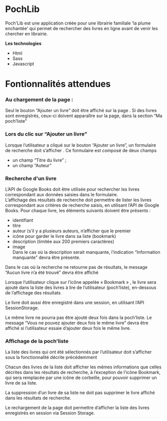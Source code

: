 # PochLib

Poch'Lib est une application créée pour une librairie familiale 'la plume enchantée' qui permet de rechercher des livres en ligne avant de venir les chercher en librairie.

**Les technologies**<br/>
- Html<br/>
- Sass<br/>
- Javascript<br/>

# Fontionnalités attendues
### Au chargement de la page : <br/>
Seul le bouton “Ajouter un livre” doit être affiché sur la page . Si des livres sont enregistrés, ceux-ci doivent apparaître sur la page, 
dans la section “Ma poch’liste" <br/>

### Lors du clic sur “Ajouter un livre”<br/>
Lorsque l’utilisateur a cliqué sur le bouton “Ajouter un livre”, un formulaire de recherche doit s’afficher . Ce formulaire est composé de deux champs <br/>
- un champ “Titre du livre” ;
- un champ “Auteur”

### Recherche d'un livre<br/>
L’API de Google Books doit être utilisée pour rechercher les livres correspondant aux données saisies dans le formulaire.<br/>
L’affichage des résultats de recherche doit permettre de lister les livres correspondant aux critères de recherche saisis, en utilisant l’API de Google
Books. Pour chaque livre, les éléments suivants doivent être présents :<br/>
- identifiant
- titre
- auteur (s’il y a plusieurs auteurs, n’afficher que le premier
- icône pour garder le livre dans sa liste (bookmark)
- description (limitée aux 200 premiers caractères)
- image<br/>
Dans le cas où la description serait manquante, l’indication “Information manquante” devra être présente.<br/>

Dans le cas où la recherche ne retourne pas de résultats, le message “Aucun livre n’a été trouvé” devra être affiché<br/>

Lorsque l’utilisateur clique sur l’icône appelée « Bookmark » , le livre sera ajouté dans la liste des livres à lire de l’utilisateur (poch’liste), en-dessous de l’affichage des résultats<br/>

Le livre doit aussi être enregistré dans une session, en utilisant l’API SessionStorage.<br/>

Le même livre ne pourra pas être ajouté deux fois dans la poch’liste. Le message “Vous ne pouvez ajouter deux fois le même livre” devra être affiché
si l’utilisateur essaie d’ajouter deux fois le même livre.<br/>

### Affichage de la poch'liste<br/>
La liste des livres qui ont été sélectionnés par l’utilisateur doit s’afficher sous la fonctionnalité décrite précédemment<br/>

Chacun des livres de la liste doit afficher les mêmes informations que celles décrites dans les résultats de recherche, à l’exception de l’icône Bookmark, qui sera remplacée par une icône de corbeille, pour pouvoir supprimer un livre de sa liste.<br/>

La suppression d’un livre de sa liste ne doit pas supprimer le livre affiché dans les résultats de recherche.<br/>

Le rechargement de la page doit permettre d’afficher la liste des livres enregistrés en session via Session Storage.









